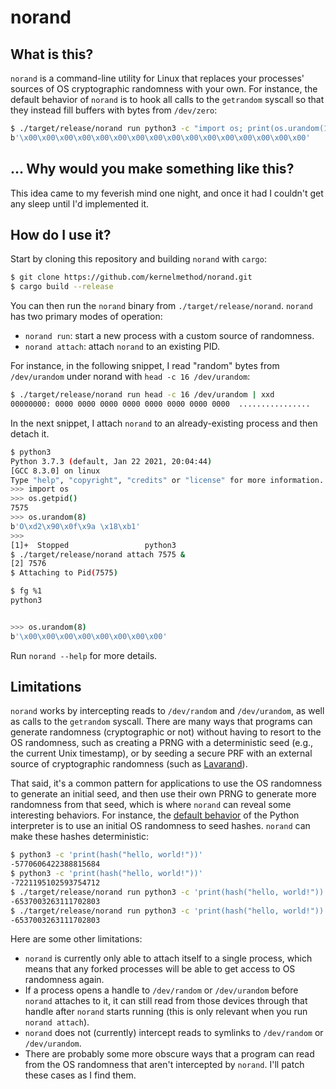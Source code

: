 # norand

## What is this?

`norand` is a command-line utility for Linux that replaces your processes'
sources of OS cryptographic randomness with your own. For instance, the default
behavior of `norand` is to hook all calls to the `getrandom` syscall so that
they instead fill buffers with bytes from `/dev/zero`:

```bash
$ ./target/release/norand run python3 -c "import os; print(os.urandom(16));"
b'\x00\x00\x00\x00\x00\x00\x00\x00\x00\x00\x00\x00\x00\x00\x00\x00'
```

## ... Why would you make something like this?

This idea came to my feverish mind one night, and once it had I couldn't get any
sleep until I'd implemented it.

## How do I use it?

Start by cloning this repository and building `norand` with `cargo`:

```bash
$ git clone https://github.com/kernelmethod/norand.git
$ cargo build --release
```

You can then run the `norand` binary from `./target/release/norand`. `norand`
has two primary modes of operation:

- `norand run`: start a new process with a custom source of randomness.
- `norand attach`: attach `norand` to an existing PID.

For instance, in the following snippet, I read "random" bytes from
`/dev/urandom` under norand with `head -c 16 /dev/urandom`:

```bash
$ ./target/release/norand run head -c 16 /dev/urandom | xxd
00000000: 0000 0000 0000 0000 0000 0000 0000 0000  ................
```

In the next snippet, I attach `norand` to an already-existing process and then
detach it.

```bash
$ python3
Python 3.7.3 (default, Jan 22 2021, 20:04:44) 
[GCC 8.3.0] on linux
Type "help", "copyright", "credits" or "license" for more information.
>>> import os
>>> os.getpid()
7575
>>> os.urandom(8)
b'O\xd2\x90\x0f\x9a \x18\xb1'
>>> 
[1]+  Stopped                 python3
$ ./target/release/norand attach 7575 &
[2] 7576
$ Attaching to Pid(7575)

$ fg %1
python3


>>> os.urandom(8)
b'\x00\x00\x00\x00\x00\x00\x00\x00'
```

Run `norand --help` for more details.

## Limitations

`norand` works by intercepting reads to `/dev/random` and `/dev/urandom`, as
well as calls to the `getrandom` syscall. There are many ways that programs can
generate randomness (cryptographic or not) without having to resort to the OS
randomness, such as creating a PRNG with a deterministic seed (e.g., the current
Unix timestamp), or by seeding a secure PRF with an external source of
cryptographic randomness (such as
[Lavarand](https://en.wikipedia.org/wiki/Lavarand)).

That said, it's a common pattern for applications to use the OS randomness to
generate an initial seed, and then use their own PRNG to generate more
randomness from that seed, which is where `norand` can reveal some interesting
behaviors. For instance, the [default
behavior](https://docs.python.org/3/using/cmdline.html#envvar-PYTHONHASHSEED) of
the Python interpreter is to use an initial OS randomness to seed hashes.
`norand` can make these hashes deterministic:

```bash
$ python3 -c 'print(hash("hello, world!"))'
-5770606422388815684
$ python3 -c 'print(hash("hello, world!"))'
-7221195102593754712
$ ./target/release/norand run python3 -c 'print(hash("hello, world!"))'
-6537003263111702803
$ ./target/release/norand run python3 -c 'print(hash("hello, world!"))'
-6537003263111702803
```

Here are some other limitations:

- `norand` is currently only able to attach itself to a single process, which
  means that any forked processes will be able to get access to OS randomness
  again.
- If a process opens a handle to `/dev/random` or `/dev/urandom` before `norand`
  attaches to it, it can still read from those devices through that handle after
  `norand` starts running (this is only relevant when you run `norand attach`).
- `norand` does not (currently) intercept reads to symlinks to `/dev/random` or
  `/dev/urandom`.
- There are probably some more obscure ways that a program can read from the OS
  randomness that aren't intercepted by `norand`. I'll patch these cases as I
  find them.
